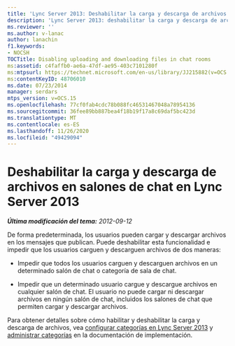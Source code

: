```yaml
---
title: 'Lync Server 2013: Deshabilitar la carga y descarga de archivos en salones de chat'
description: 'Lync Server 2013: deshabilitar la carga y descarga de archivos en salones de chat.'
ms.reviewer: ''
ms.author: v-lanac
author: lanachin
f1.keywords:
- NOCSH
TOCTitle: Disabling uploading and downloading files in chat rooms
ms:assetid: c4faffb0-ae6a-47df-ae95-403c7101280f
ms:mtpsurl: https://technet.microsoft.com/en-us/library/JJ215882(v=OCS.15)
ms:contentKeyID: 48706010
ms.date: 07/23/2014
manager: serdars
mtps_version: v=OCS.15
ms.openlocfilehash: 77cf0fab4cdc78b088fc46531467048a78954136
ms.sourcegitcommit: 36fee89bb887bea4f18b19f17a8c69daf5bc423d
ms.translationtype: MT
ms.contentlocale: es-ES
ms.lasthandoff: 11/26/2020
ms.locfileid: "49429094"
---
```

# <a name="disabling-uploading-and-downloading-files-in-chat-rooms-in-lync-server-2013"></a>Deshabilitar la carga y descarga de archivos en salones de chat en Lync Server 2013

<div data-xmlns="http://www.w3.org/1999/xhtml">

<div class="topic" data-xmlns="http://www.w3.org/1999/xhtml" data-msxsl="urn:schemas-microsoft-com:xslt" data-cs="https://msdn.microsoft.com/">

<div data-asp="https://msdn2.microsoft.com/asp">



</div>

<div id="mainSection">

<div id="mainBody">

<span> </span>

_**Última modificación del tema:** 2012-09-12_

De forma predeterminada, los usuarios pueden cargar y descargar archivos en los mensajes que publican. Puede deshabilitar esta funcionalidad e impedir que los usuarios carguen y descarguen archivos de dos maneras:

  - Impedir que todos los usuarios carguen y descarguen archivos en un determinado salón de chat o categoría de sala de chat.

  - Impedir que un determinado usuario cargue y descargue archivos en cualquier salón de chat. El usuario no puede cargar ni descargar archivos en ningún salón de chat, incluidos los salones de chat que permiten cargar y descargar archivos.

Para obtener detalles sobre cómo habilitar y deshabilitar la carga y descarga de archivos, vea [configurar categorías en Lync Server 2013](lync-server-2013-configure-categories.md) y [administrar categorías](manage-categories.md) en la documentación de implementación.

</div>

<span> </span>

</div>

</div>

</div>

